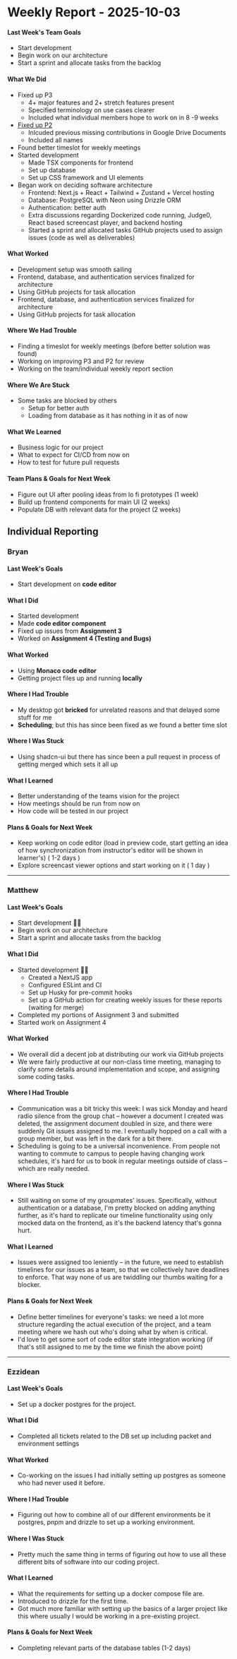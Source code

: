 # Weekly Report - 2025-10-03

#### Last Week's Team Goals
  - Start development 
  - Begin work on our architecture
  - Start a sprint and allocate tasks from the backlog

#### What We Did

  - Fixed up P3 
      - 4+ major features and 2+ stretch features present
      - Specified terminology on use cases clearer
      - Included what individual members hope to work on in 8 -9 weeks
  - [Fixed up P2](https://drive.google.com/drive/folders/16hY5UIY3Hay1r4DJdcr4ilmf3AB-QLhr?usp=drive_link)
      - Inlcuded previous missing contributions in Google Drive Documents
      - Included all names
  - Found better timeslot for weekly meetings
  - Started development
      - Made TSX components for frontend
      - Set up database
      - Set up CSS framework and UI elements
  - Began work on deciding software architecture
      - Frontend: Next.js + React + Tailwind + Zustand + Vercel hosting
      - Database: PostgreSQL with Neon using Drizzle ORM
      - Authentication: better auth
      - Extra discussions regarding Dockerized code running, Judge0, React based screencast player, and backend hosting
      - Started a sprint and allocated tasks
GitHub projects used to assign issues (code as well as deliverables)


#### What Worked
- Development setup was smooth sailing
- Frontend, database, and authentication services finalized for architecture
- Using GitHub projects for task allocation
- Frontend, database, and authentication services finalized for architecture
- Using GitHub projects for task allocation

#### Where We Had Trouble
  - Finding a timeslot for weekly meetings (before better solution was found)
  - Working on improving P3 and P2 for review
  - Working on the team/individual weekly report section
#### Where We Are Stuck
  - Some tasks are blocked by others
      - Setup for better auth
      - Loading from database as it has nothing in it as of now
#### What We Learned
  - Business logic for our project
  - What to expect for CI/CD from now on
  - How to test for future pull requests
#### Team Plans & Goals for Next Week
  - Figure out UI after pooling ideas from lo fi prototypes (1 week)
  - Build up frontend components for main UI (2 weeks)
  - Populate DB with relevant data for the project (2 weeks)

## Individual Reporting

### Bryan

#### Last Week's Goals
  - Start development on **code editor**

  
#### What I Did
  - Started development
  - Made **code editor component**
  - Fixed up issues from **Assignment 3**
  - Worked on **Assignment 4 (Testing and Bugs)**

  
#### What Worked
  - Using **Monaco code editor**
  - Getting project files up and running **locally**

  
#### Where I Had Trouble
  - My desktop got **bricked** for unrelated reasons and that delayed some stuff for me
  - **Scheduling**; but this has since been fixed as we found a better time slot

  
#### Where I Was Stuck
  - Using shadcn-ui but there has since been a pull request in process of getting merged which sets it all up

  
#### What I Learned
  - Better understanding of the teams vision for the project
  - How meetings should be run from now on
  - How code will be tested in our project

  
#### Plans & Goals for Next Week
  - Keep working on code editor (load in preview code, start getting an idea of how synchronization from instructor's editor will be shown in learner's) ( 1-2 days )
  - Explore screencast viewer options and start working on it ( 1 day )

---
### Matthew

#### Last Week's Goals
  - Start development 🧑‍💻
  - Begin work on our architecture
  - Start a sprint and allocate tasks from the backlog

#### What I Did
  - Started development 🧑‍💻
      - Created a NextJS app 
      - Configured ESLint and CI 
      - Set up Husky for pre-commit hooks
      - Set up a GitHub action for creating weekly issues for these reports (waiting for merge)
  - Completed my portions of Assignment 3 and submitted
  - Started work on Assignment 4 

#### What Worked
  - We overall did a decent job at distributing our work via GitHub projects 
  - We were fairly productive at our non-class time meeting, managing to clarify some details around implementation and scope, and assigning some coding tasks.

#### Where I Had Trouble
  - Communication was a bit tricky this week: I was sick Monday and heard radio silence from the group chat – however a document I created was deleted, the assignment document doubled in size, and there were suddenly Git issues assigned to me. I eventually hopped on a call with a group member, but was left in the dark for a bit there.
  - Scheduling is going to be a universal inconvenience. From people not wanting to commute to campus to people having changing work schedules, it's hard for us to book in regular meetings outside of class – which are really needed.

#### Where I Was Stuck
  - Still waiting on some of my groupmates' issues. Specifically, without authentication or a database, I'm pretty blocked on adding anything further, as it's hard to replicate our timeline functionality using only mocked data on the frontend, as it's the backend latency that's gonna hurt.

#### What I Learned
  - Issues were assigned too leniently – in the future, we need to establish timelines for our issues as a team, so that we collectively have deadlines to enforce. That way none of us are twiddling our thumbs waiting for a blocker.

#### Plans & Goals for Next Week
  - Define better timelines for everyone's tasks: we need a lot more structure regarding the actual execution of the project, and a team meeting where we hash out who's doing what by when is critical.
  - I'd love to get some sort of code editor state integration working (if that's still assigned to me by the time we finish the above point)

---

### Ezzidean

#### Last Week's Goals
  - Set up a docker postgres for the project.

#### What I Did
  - Completed all tickets related to the DB set up including packet and environment settings

#### What Worked
  -  Co-working on the issues I had initially setting up postgres as someone who had never used it before.

#### Where I Had Trouble
  - Figuring out how to combine all of our different environments be it postgres, pnpm and drizzle to set up a working environment.

#### Where I Was Stuck
  - Pretty much the same thing in terms of figuring out how to use all these different bits of software into our coding project.

#### What I Learned
  - What the requirements for setting up a docker compose file are.
  - Introduced to drizzle for the first time.
  - Got much more familiar with setting up the basics of a larger project like this where usually I would be working in a pre-existing project.

#### Plans & Goals for Next Week

  - Completing relevant parts of the database tables (1-2 days) 